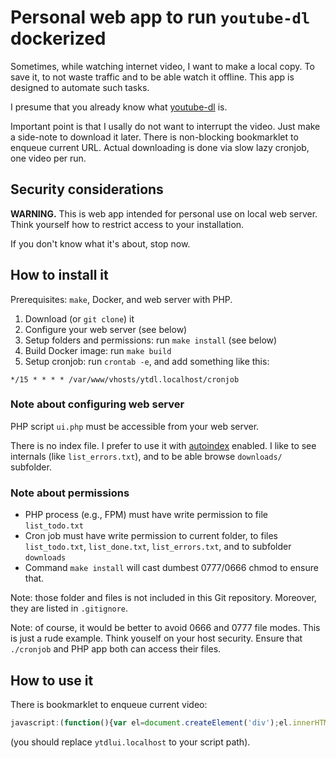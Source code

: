 Personal web app to run `youtube-dl` dockerized
==================================================

Sometimes, while watching internet video, I want to make a local copy.
To save it, to not waste traffic and to be able watch it offline.
This app is designed to automate such tasks.

I presume that you already know what [youtube-dl][1] is.

Important point is that I usally do not want to interrupt the video.
Just make a side-note to download it later.
There is non-blocking bookmarklet to enqueue current URL.
Actual downloading is done via slow lazy cronjob, one video per run.


Security considerations
-----------------------

**WARNING.**
This is web app intended for personal use on local web server.
Think yourself how to restrict access to your installation.

If you don't know what it's about, stop now.


How to install it
-----------------

Prerequisites: `make`, Docker, and web server with PHP.

1. Download (or `git clone`) it
2. Configure your web server (see below)
3. Setup folders and permissions: run `make install` (see below)
4. Build Docker image: run `make build`
5. Setup cronjob: run `crontab -e`, and add something like this:

```crontab
*/15 * * * * /var/www/vhosts/ytdl.localhost/cronjob
```

### Note about configuring web server

PHP script `ui.php` must be accessible from your web server.

There is no index file. I prefer to use it with [autoindex][2] enabled.
I like to see internals (like `list_errors.txt`),
and to be able browse `downloads/` subfolder.

### Note about permissions

 - PHP process (e.g., FPM) must have write permission to file `list_todo.txt`
 - Cron job must have write permission to current folder,
   to files `list_todo.txt`, `list_done.txt`, `list_errors.txt`,
   and to subfolder `downloads`
 - Command `make install` will cast dumbest 0777/0666 chmod to ensure that.

Note: those folder and files is not included in this Git repository.
Moreover, they are listed in `.gitignore`.

Note: of course, it would be better to avoid 0666 and 0777 file modes.
This is just a rude example. Think youself on your host security.
Ensure that `./cronjob` and PHP app both can access their files.


How to use it
-------------

There is bookmarklet to enqueue current video:

```js
javascript:(function(){var el=document.createElement('div');el.innerHTML='<div style="position:fixed;right:25px;top:25px;background:#eea;padding:10px;z-index:9999"><img alt="Adding to list..." src="http://ytdlui.localhost/ui.php?url='+encodeURIComponent(window.location.href)+'&output=image"></div>';el.onclick=function(e){this.parentNode.removeChild(this);};document.body.appendChild(el);})();
```

(you should replace `ytdlui.localhost` to your script path).


[1]: https://github.com/ytdl-org/youtube-dl/
[2]: https://httpd.apache.org/docs/2.4/mod/mod_autoindex.html
